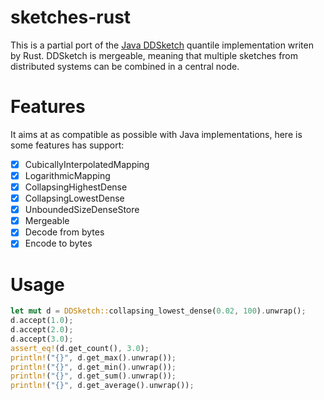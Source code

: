 # sketches-rust
This is a partial port of the [Java DDSketch](https://github.com/DataDog/sketches-java) quantile implementation writen by Rust. DDSketch is mergeable, meaning that multiple sketches from distributed systems can be combined in a central node.

# Features
It aims at as compatible as possible with Java implementations, here is some features has support: 
- [x] CubicallyInterpolatedMapping 
- [x] LogarithmicMapping
- [x] CollapsingHighestDense
- [x] CollapsingLowestDense 
- [x] UnboundedSizeDenseStore
- [x] Mergeable
- [x] Decode from bytes
- [x] Encode to bytes

# Usage
```rust
let mut d = DDSketch::collapsing_lowest_dense(0.02, 100).unwrap();
d.accept(1.0);
d.accept(2.0);
d.accept(3.0);
assert_eq!(d.get_count(), 3.0);
println!("{}", d.get_max().unwrap());
println!("{}", d.get_min().unwrap());
println!("{}", d.get_sum().unwrap());
println!("{}", d.get_average().unwrap());
```

